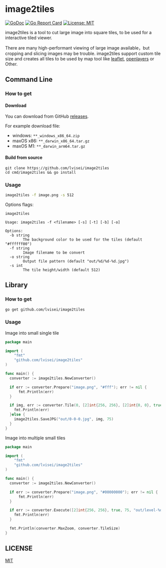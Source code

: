 # image2tiles

[![GoDoc](https://godoc.org/github.com/lvisei/image2tiles?status.svg)](https://pkg.go.dev/github.com/lvisei/image2tiles)
[![Go Report Card](https://goreportcard.com/badge/github.com/lvisei/image2tiles)](https://goreportcard.com/report/github.com/lvisei/image2tiles)
[![License: MIT](https://img.shields.io/badge/License-MIT-yellow.svg)](https://opensource.org/licenses/MIT)

image2tiles is a tool to cut large image into square tiles, to be used for a interactive tiled viewer.

There are many high-performant viewing of large image available，but cropping and slicing images may be trouble. image2tiles support custom tile size and creates all tiles to be used by map tool like [leaflet](https://lvisei.github.io/image2tiles/leaflet.html), [openlayers](https://lvisei.github.io/image2tiles/openlayers.html) or Other.

## Command Line

### How to get

#### Download

You can download from GitHub [releases](https://github.com/lvisei/image2tiles/releases).

For example download file:

- windows: `**_windows_x86_64.zip`
- maxOS x86: `**_darwin_x86_64.tar.gz`
- maxOS M1: `**_darwin_arm64.tar.gz`

#### Build from source

```
git clone https://github.com/lvisei/image2tiles
cd cmd/image2tiles && go install
```

### Usage

```bash
image2tiles -f image.png -s 512
```

Options flags:

```
image2tiles

Usage: image2tiles -f <filename> [-s] [-t] [-b] [-o]

Options:
  -b string
        The background color to be used for the tiles (default "#ffffff00")
  -f string
        Image filename to be convert
  -o string
        Output file pattern (default "out/%d/%d-%d.jpg")
  -s int
        The tile height/width (default 512)
```

## Library

### How to get

```bash
go get github.com/lvisei/image2tiles
```

### Usage

Image into small single tile

```go
package main

import (
	"fmt"
	"github.com/lvisei/image2tiles"
)

func main() {
  converter := image2tiles.NewConverter()

  if err := converter.Prepare("image.png", "#fff"); err != nil {
      fmt.Println(err)
  }

  if img, err := converter.Tile(0, [2]int{256, 256}, [2]int{0, 0}, true); err!=nil {
  	fmt.Println(err)
  }else {
  	image2tiles.SaveJPG("out/0-0-0.jpg", img, 75)
  }
}

```

Image into multiple small tiles

```go
package main

import (
	"fmt"
	"github.com/lvisei/image2tiles"
)

func main() {
  converter := image2tiles.NewConverter()

  if err := converter.Prepare("image.png", "#00000000"); err != nil {
      fmt.Println(err)
  }

  if err := converter.Execute([2]int{256, 256}, true, 75, "out/level-%d/%d-%d.jpg"); err != nil {
  	fmt.Println(err)
  }

  fmt.Println(converter.MaxZoom, converter.TileSize)
}

```

## LICENSE

[MIT](./LICENSE)
